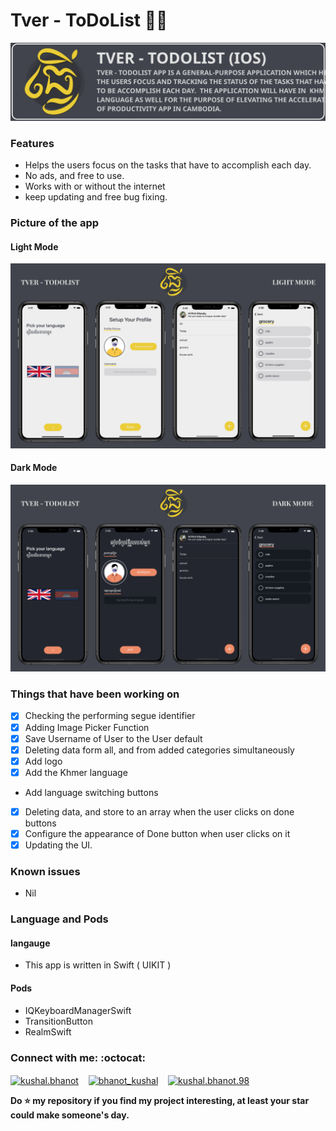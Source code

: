 # Tver - ToDoList ✌🏼

![Luna headline](https://github.com/VatanaChhorn/Tver-ToDoList/blob/main/Mockup/Banner.svg)

### Features 

- Helps the users focus on the tasks that have to accomplish each day.
- No ads, and free to use. 
- Works with or without the internet 
- keep updating and free bug fixing.

### Picture of the app 

<h4> Light Mode </h4> 

![First Mockup](https://github.com/VatanaChhorn/Tver-ToDoList/blob/main/Mockup/First%20Mockup.png)

<h4> Dark Mode </h4> 

![Second Mockup](https://github.com/VatanaChhorn/Tver-ToDoList/blob/main/Mockup/Second%20Mockup.png)

<h3> Things that have been working on </h3> 

-  [x] Checking the performing segue identifier 
-  [x] Adding Image Picker Function 
-  [x] Save Username of User to the User default 
-  [x] Deleting data form all, and from added categories simultaneously 
-  [x] Add logo 
- [x] Add the Khmer language 
- Add language switching buttons 
-  [x] Deleting data, and store to an array when the user clicks on done buttons 
-  [x] Configure the appearance of Done button when user clicks on it 
-  [x] Updating the UI.

<h3> Known issues </h3> 

- Nil  

### Language and Pods 

<h4> langauge </h4> 

- This app is written in Swift ( UIKIT )

<h4> Pods </h4> 

- IQKeyboardManagerSwift
- TransitionButton
- RealmSwift

### Connect with me: :octocat:

<p align="left">
<a href="https://www.instagram.com/vatana.chhorn/" target="blank"><img align="center" src="https://cdn.jsdelivr.net/npm/simple-icons@3.0.1/icons/instagram.svg" alt="kushal.bhanot" height="40" width="40" /></a> &nbsp;&nbsp;
<a href="https://twitter.com/vatana_chhorn" target="blank"><img align="center" src="https://cdn.jsdelivr.net/npm/simple-icons@3.0.1/icons/twitter.svg" alt="bhanot_kushal" height="40" width="40" /></a> &nbsp;&nbsp;
<a href="https://www.facebook.com/vatan4c" target="blank"><img align="center" src="https://cdn.jsdelivr.net/npm/simple-icons@3.0.1/icons/facebook.svg" alt="kushal.bhanot.98" height="40" width="40" /></a> &nbsp;&nbsp;
</p>

**Do ⭐ my repository if you find my project interesting, at least your star could make someone's day.**  
